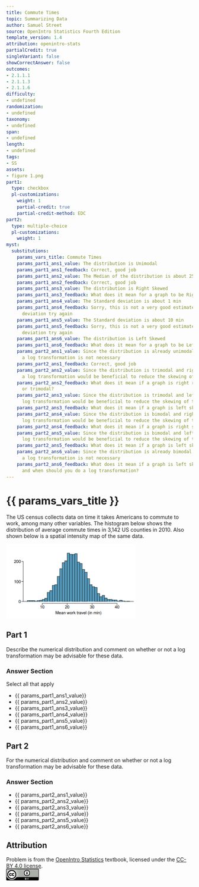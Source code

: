 ```yaml
---
title: Commute Times
topic: Summarizing Data
author: Samuel Street
source: OpenIntro Statistics Fourth Edition
template_version: 1.4
attribution: openintro-stats
partialCredit: true
singleVariant: false
showCorrectAnswer: false
outcomes:
- 2.1.1.1
- 2.1.1.3
- 2.1.1.6
difficulty:
- undefined
randomization:
- undefined
taxonomy:
- undefined
span:
- undefined
length:
- undefined
tags:
- SS
assets:
- figure 1.png
part1:
  type: checkbox
  pl-customizations:
    weight: 1
    partial-credit: true
    partial-credit-method: EDC
part2:
  type: multiple-choice
  pl-customizations:
    weight: 1
myst:
  substitutions:
    params_vars_title: Commute Times
    params_part1_ans1_value: The distribution is Unimodal
    params_part1_ans1_feedback: Correct, good job
    params_part1_ans2_value: The Median of the distribution is about 25 min
    params_part1_ans2_feedback: Correct, good job
    params_part1_ans3_value: The distribution is Right Skewed
    params_part1_ans3_feedback: What does it mean for a graph to be Right Skewed?
    params_part1_ans4_value: The Standard deviation is about 1 min
    params_part1_ans4_feedback: Sorry, this is not a very good estimate of the standard
      deviation try again
    params_part1_ans5_value: The Standard deviation is about 10 min
    params_part1_ans5_feedback: Sorry, this is not a very good estimate of the standard
      deviation try again
    params_part1_ans6_value: The distribution is Left Skewed
    params_part1_ans6_feedback: What does it mean for a graph to be Left Skewed?
    params_part2_ans1_value: Since the distribution is already unimodal and symmetric,
      a log transformation is not necessary
    params_part2_ans1_feedback: Correct, good job
    params_part2_ans2_value: Since the distribution is trimodal and right skewed,
      a log transformation would be beneficial to reduce the skewing of the data
    params_part2_ans2_feedback: What does it mean if a graph is right right skewed
      or trimodal?
    params_part2_ans3_value: Since the distribution is trimodal and left skewed, a
      log transformation would be beneficial to reduce the skewing of the data
    params_part2_ans3_feedback: What does it mean if a graph is left skewed or trimodal?
    params_part2_ans4_value: Since the distribution is bimodal and right skewed, a
      log transformation would be beneficial to reduce the skewing of the data
    params_part2_ans4_feedback: What does it mean if a graph is right skewed or bimodal?
    params_part2_ans5_value: Since the distribution is bimodal and left skewed, a
      log transformation would be beneficial to reduce the skewing of the data
    params_part2_ans5_feedback: What does it mean if a graph is left skewed or bimodal?
    params_part2_ans6_value: Since the distribution is already bimodal and left skewed,
      a log transformation is not necessary
    params_part2_ans6_feedback: What does it mean if a graph is left skewed, bimodal,
      and when should you do a log transformation?
---
```

# {{ params_vars_title }}
The US census collects data on time it takes Americans to commute to work, among many other variables.
The histogram below shows the distribution of average commute times in 3,142 US counties in 2010.
Also shown below is a spatial intensity map of the same data.

<img src= "figure 1.png" width="350">

## Part 1

Describe the numerical distribution and comment on whether or not a log transformation may be advisable for these data.

### Answer Section

Select all that apply

- {{ params_part1_ans1_value}}
- {{ params_part1_ans2_value}}
- {{ params_part1_ans3_value}}
- {{ params_part1_ans4_value}}
- {{ params_part1_ans5_value}}
- {{ params_part1_ans6_value}}

## Part 2

For the numerical distribution and comment on whether or not a log transformation may be advisable for these data.

### Answer Section

- {{ params_part2_ans1_value}}
- {{ params_part2_ans2_value}}
- {{ params_part2_ans3_value}}
- {{ params_part2_ans4_value}}
- {{ params_part2_ans5_value}}
- {{ params_part2_ans6_value}}

## Attribution

Problem is from the [OpenIntro Statistics](https://openintro.org/book/os/) textbook, licensed under the [CC-BY 4.0 license](https://creativecommons.org/licenses/by/4.0/).<br>![Image representing the Creative Commons 4.0 BY license.](https://raw.githubusercontent.com/firasm/bits/master/by.png)